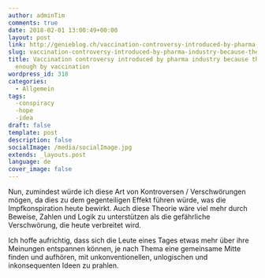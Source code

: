 ```yaml
---
author: adminTim
comments: true
date: 2018-02-01 13:00:49+00:00
layout: post
link: http://genieblog.ch/vaccination-controversy-introduced-by-pharma-industry-because-they-dont-earn-enough-by-vaccination/
slug: vaccination-controversy-introduced-by-pharma-industry-because-they-dont-earn-enough-by-vaccination
title: Vaccination controversy introduced by pharma industry because they don't earn
  enough by vaccination
wordpress_id: 318
categories:
  - Allgemein
tags:
  -conspiracy
  -hope
  -idea
draft: false
template: post
description: false
socialImage: /media/socialImage.jpg
extends: _layouts.post
language: de
cover_image: false
---
```


Nun, zumindest würde ich diese Art von Kontroversen / Verschwörungen mögen, da dies zu dem gegenteiligen Effekt führen würde, was die Impfkonspiration heute bewirkt. Auch diese Theorie wäre viel mehr durch Beweise, Zahlen und Logik zu unterstützen als die gefährliche Verschwörung, die heute verbreitet wird.

Ich hoffe aufrichtig, dass sich die Leute eines Tages etwas mehr über ihre Meinungen entspannen können, je nach Thema eine gemeinsame Mitte finden und aufhören, mit unkonventionellen, unlogischen und inkonsequenten Ideen zu prahlen.

